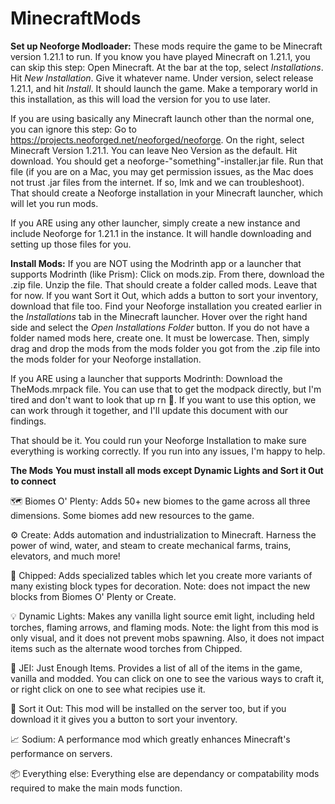 # MinecraftMods

**Set up Neoforge Modloader:**
These mods require the game to be Minecraft version 1.21.1 to run.
If you know you have played Minecraft on 1.21.1, you can skip this step:
    Open Minecraft. At the bar at the top, select *Installations*. Hit *New Installation*. Give it whatever name. Under version, select release 1.21.1, and hit *Install*. It should launch the game. Make a temporary world in this installation, as this will load the version for you to use later.

If you are using basically any Minecraft launch other than the normal one, you can ignore this step:
    Go to https://projects.neoforged.net/neoforged/neoforge. On the right, select Minecraft Version 1.21.1. You can leave Neo Version as the default.
    Hit download. You should get a neoforge-"something"-installer.jar file. Run that file (if you are on a Mac, you may get permission issues, as the Mac does not trust .jar files from the internet. If so, lmk and we can troubleshoot). That should create a Neoforge installation in your Minecraft launcher, which will let you run mods.

If you ARE using any other launcher, simply create a new instance and include Neoforge for 1.21.1 in the instance. It will handle downloading and setting up those files for you.


**Install Mods:**
If you are NOT using the Modrinth app or a launcher that supports Modrinth (like Prism):
    Click on mods.zip. From there, download the .zip file. Unzip the file. That should create a folder called mods. Leave that for now. If you want Sort it Out, which adds a button to sort your inventory, download that file too. Find your Neoforge installation you created earlier in the *Installations* tab in the Minecraft launcher. Hover over the right hand side and select the *Open Installations Folder* button. If you do not have a folder named mods here, create one. It must be lowercase. Then, simply drag and drop the mods from the mods folder you got from the .zip file into the mods folder for your Neoforge installation.

If you ARE using a launcher that supports Modrinth:
    Download the TheMods.mrpack file. You can use that to get the modpack directly, but I'm tired and don't want to look that up rn 🥱. If you want to use this option, we can work through it together, and I'll update this document with our findings.

That should be it. You could run your Neoforge Installation to make sure everything is working correctly. If you run into any issues, I'm happy to help.

**The Mods**
**You must install all mods except Dynamic Lights and Sort it Out to connect**

🗺️ Biomes O' Plenty: Adds 50+ new biomes to the game across all three dimensions. Some biomes add new resources to the game.

⚙️ Create: Adds automation and industrialization to Minecraft. Harness the power of wind, water, and steam to create mechanical farms, trains, elevators, and much more!

🧱 Chipped: Adds specialized tables which let you create more variants of many existing block types for decoration. Note: does not impact the new blocks from Biomes O' Plenty or Create.

💡 Dynamic Lights: Makes any vanilla light source emit light, including held torches, flaming arrows, and flaming mods. Note: the light from this mod is only visual, and it does not prevent mobs spawning. Also, it does not impact items such as the alternate wood torches from Chipped.

📗 JEI: Just Enough Items. Provides a list of all of the items in the game, vanilla and modded. You can click on one to see the various ways to craft it, or right click on one to see what recipies use it.

🔁 Sort it Out: This mod will be installed on the server too, but if you download it it gives you a button to sort your inventory.

📈 Sodium: A performance mod which greatly enhances Minecraft's performance on servers.

📦 Everything else: Everything else are dependancy or compatability mods required to make the main mods function.